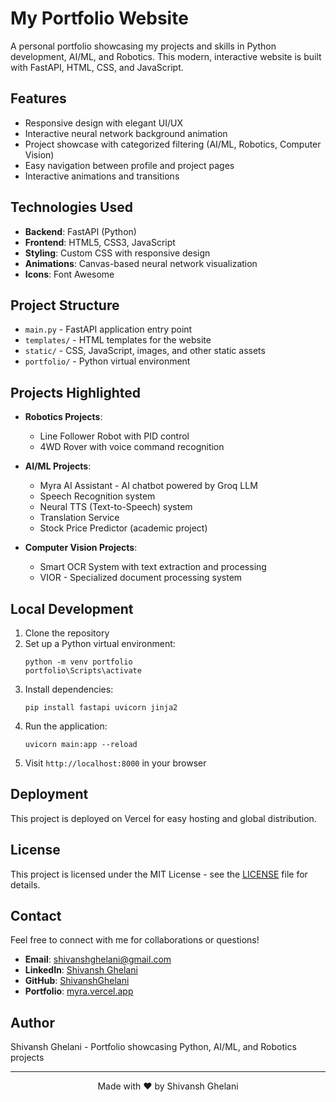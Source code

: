 # My Portfolio Website

A personal portfolio showcasing my projects and skills in Python development, AI/ML, and Robotics. This modern, interactive website is built with FastAPI, HTML, CSS, and JavaScript.

## Features

- Responsive design with elegant UI/UX
- Interactive neural network background animation
- Project showcase with categorized filtering (AI/ML, Robotics, Computer Vision)
- Easy navigation between profile and project pages
- Interactive animations and transitions

## Technologies Used

- **Backend**: FastAPI (Python)
- **Frontend**: HTML5, CSS3, JavaScript
- **Styling**: Custom CSS with responsive design
- **Animations**: Canvas-based neural network visualization
- **Icons**: Font Awesome

## Project Structure

- `main.py` - FastAPI application entry point
- `templates/` - HTML templates for the website
- `static/` - CSS, JavaScript, images, and other static assets
- `portfolio/` - Python virtual environment

## Projects Highlighted

- **Robotics Projects**:

  - Line Follower Robot with PID control
  - 4WD Rover with voice command recognition
- **AI/ML Projects**:

  - Myra AI Assistant - AI chatbot powered by Groq LLM
  - Speech Recognition system
  - Neural TTS (Text-to-Speech) system
  - Translation Service
  - Stock Price Predictor (academic project)
- **Computer Vision Projects**:

  - Smart OCR System with text extraction and processing
  - VIOR - Specialized document processing system

## Local Development

1. Clone the repository
2. Set up a Python virtual environment:
   ```
   python -m venv portfolio
   portfolio\Scripts\activate
   ```
3. Install dependencies:
   ```
   pip install fastapi uvicorn jinja2
   ```
4. Run the application:
   ```
   uvicorn main:app --reload
   ```
5. Visit `http://localhost:8000` in your browser

## Deployment

This project is deployed on Vercel for easy hosting and global distribution.

## License

This project is licensed under the MIT License - see the [LICENSE](LICENSE) file for details.

## Contact

Feel free to connect with me for collaborations or questions!

- **Email**: shivanshghelani@gmail.com
- **LinkedIn**: [Shivansh Ghelani](https://www.linkedin.com/in/shivansh-ghelani)
- **GitHub**: [ShivanshGhelani](https://github.com/ShivanshGhelani)
- **Portfolio**: [myra.vercel.app](https://portfolio-shivansh-dev.vercel.app/)

## Author

Shivansh Ghelani - Portfolio showcasing Python, AI/ML, and Robotics projects

---

<div align="center">
Made with ❤️ by Shivansh Ghelani
</div>
